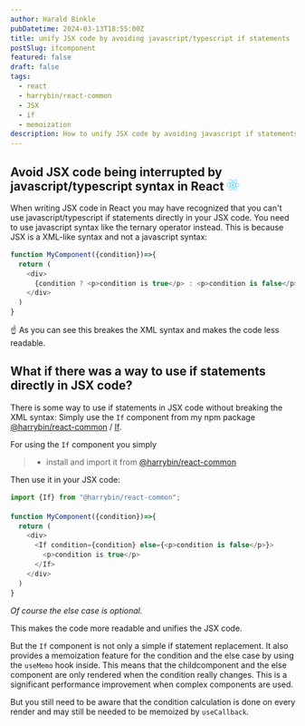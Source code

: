 ```yaml
---
author: Harald Binkle
pubDatetime: 2024-03-13T18:55:00Z
title: unify JSX code by avoiding javascript/typescript if statements
postSlug: ifcomponent
featured: false
draft: false
tags:
  - react
  - harrybin/react-common
  - JSX
  - if   
  - memoization
description: How to unify JSX code by avoiding javascript if statements breaking XML syntax
---
```


## Avoid JSX code being interrupted by javascript/typescript syntax in React <img alt="React-icon" src="../../../public/assets/React-icon.svg" style="all: unset;height: 20px">

When writing JSX code in React you may have recognized that you can't use javascript/typescript if statements directly in your JSX code.
You need to use javascript syntax like the ternary operator instead.
This is because JSX is a XML-like syntax and not a javascript syntax:

```typescript
function MyComponent({condition})=>{
  return (
    <div>
      {condition ? <p>condition is true</p> : <p>condition is false</p>}
    </div>
  )
}
```
☝️ As you can see this breakes the XML syntax and makes the code less readable.

## What if there was a way to use if statements directly in JSX code?

There is some way to use if statements in JSX code without breaking the XML syntax:
Simply use the `If` component from my npm package [@harrybin/react-common](https://www.npmjs.com/package/@harrybin/react-common) / [If](https://harrybin.de/react-common/typedoc/classes/.components.If.html).

For using the `If` component you simply
> - install and import it from [@harrybin/react-common](https://www.npmjs.com/package/@harrybin/react-common)

Then use it in your JSX code:

```typescript
import {If} from "@harrybin/react-common";

function MyComponent({condition})=>{
  return (
    <div>
      <If condition={condition} else={<p>condition is false</p>}>
        <p>condition is true</p>
      </If>
    </div>
  )
}
```
*Of course the else case is optional.*

This makes the code more readable and unifies the JSX code.

But the `If` component is not only a simple if statement replacement.
It also provides a memoization feature for the condition and the else case by using the `useMemo` hook inside.
This means that the childcomponent and the else component are only rendered when the condition really changes.
This is a significant performance improvement when complex components are used. 

But you still need to be aware that the condition calculation is done on every render and may still be needed to be memoized by `useCallback`.
